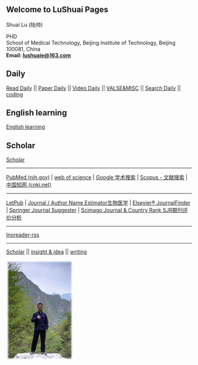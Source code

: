 ## Welcome to LuShuai Pages

Shuai Lu (陆帅)

PHD \
School of Medical Technology, Beijing Institute of Technology, Beijing 100081, China \
**Email: lushuaie@163.com**




## Daily
[Read Daily](Project/meta_daily/index) ||
[Paper Daily](Project/Paper_daily/index) ||
[Video Daily](Project/videos_daily/index) ||
[VALSE&MISC](Project/VALSE/index) ||
[Search Daily](Project/Search_daily/index) ||
[coding](Project/coding/index)

## English learning
[English learning](Project/English/index)

## Scholar

[Scholar](Project/Scholar/main/)

---
[PubMed (nih.gov)](https://pubmed.ncbi.nlm.nih.gov/) | [web of science](https://www.webofscience.com/wos)  | [Google 学术搜索](https://scholar.google.com/) | [Scopus - 文献搜索](https://www.scopus.com/search/form.uri?display=basic#basic) | [中国知网 (cnki.net)](https://www.cnki.net/)


---
[ LetPub](https://www.letpub.com.cn/index.php?page=journalapp&view=researchfield&fieldtag=&firstletter=) | [Journal / Author Name Estimator生物医学](https://jane.biosemantics.org/) | [Elsevier® JournalFinder](https://journalfinder.elsevier.com/) | [Springer Journal Suggester](https://journalsuggester.springer.com/) | [Scimago Journal & Country Rank SJR期刊评价分析](https://www.scimagojr.com/)

---
[Inoreader-rss](https://www.innoreader.com/)

***

[Scholar](https://github.com/LuShuaie/OpenCV/blob/main/README.md) ||
[insight & idea](https://github.com/LuShuaie/OpenCV/blob/main/PHD_proposal/Scientific_Summary/README.md) ||
[writing](https://github.com/LuShuaie/OpenCV/blob/main/PHD_proposal/Writing_summary/README.md) 

<img src="photo.png" alt="输入图片描述" style="zoom: 50%;" />


<!-- 
You can use the [editor on GitHub](https://github.com/LuShuaie/github.io/edit/gh-pages/index.md) to maintain and preview the content for your website in Markdown files.

Whenever you commit to this repository, GitHub Pages will run [Jekyll](https://jekyllrb.com/) to rebuild the pages in your site, from the content in your Markdown files.

### Markdown

Markdown is a lightweight and easy-to-use syntax for styling your writing. It includes conventions for

```markdown
Syntax highlighted code block

# Header 1
## Header 2
### Header 3

- Bulleted
- List

1. Numbered
2. List

**Bold** and _Italic_ and `Code` text

[Link](url) and ![Image](src)
```

For more details see [Basic writing and formatting syntax](https://docs.github.com/en/github/writing-on-github/getting-started-with-writing-and-formatting-on-github/basic-writing-and-formatting-syntax).

### Jekyll Themes

Your Pages site will use the layout and styles from the Jekyll theme you have selected in your [repository settings](https://github.com/LuShuaie/github.io/settings/pages). The name of this theme is saved in the Jekyll `_config.yml` configuration file.

### Support or Contact

Having trouble with Pages? Check out our [documentation](https://docs.github.com/categories/github-pages-basics/) or [contact support](https://support.github.com/contact) and we’ll help you sort it out. -->

